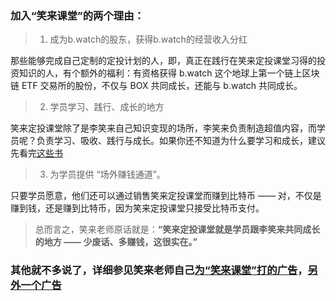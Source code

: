 ### 加入“笑来课堂”的两个理由：

> 1. 成为b.watch的股东，获得b.watch的经营收入分红

那些能够完成自己定制的定投计划的人，即，真正在践行在笑来定投课堂习得的投资知识的人，有个额外的福利：有资格获得 b.watch 这个地球上第一个链上区块链 ETF 交易所的股份，不仅与 BOX 共同成长，还能与 b.watch 共同成长。

> 2. 学员学习、践行、成长的地方

笑来定投课堂除了是李笑来自己知识变现的场所，李笑来负责制造超值内容，而学员呢？负责学习、吸收、践行与成长。如果你还不知道为什么要学习和成长，建议先看完[这些书](/books.md)

> 3. 为学员提供 “场外赚钱通道”。

只要学员愿意，他们还可以通过销售笑来定投课堂而赚到比特币 —— 对，不仅是赚到钱，还是赚到比特币，因为笑来定投课堂只接受比特币支付。

> 总而言之，笑来老师原话就是：**“笑来定投课堂就是学员跟李笑来共同成长的地方 —— 少废话、多赚钱，这很实在。”**

### 其他就不多说了，详细参见笑来老师自己[为“笑来课堂”打的广告](https://onregularinvesting.com/#/cn/?id=_3-关于-box-定投践行群)，[另外一个广告](https://github.com/xiaolai/regular-investing-in-box/blob/master/Z-Appendix.04.md)
